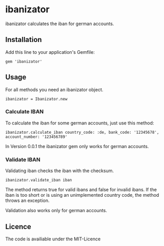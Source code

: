 # ibanizator

ibanizator calculates the iban for german accounts.

## Installation

Add this line to your application's Gemfile:

    gem 'ibanizator'

## Usage

For all methods you need an ibanizator object.

    ibanizator = Ibanizator.new

### Calculate IBAN

To calculate the iban for some german accounts, just use this method:

    ibanizator.calculate_iban country_code: :de, bank_code: '12345678', account_number: '123456789'

In Version 0.0.1 the ibanizator gem only works for german accounts.

### Validate IBAN

Validating iban checks the iban with the checksum.

    ibanizator.validate_iban iban

The method returns true for valid ibans and false for invalid ibans.
If the iban is too short or is using an unimplemented country code, the method throws an exception.

Validation also works only for german accounts.

## Licence

The code is availiable under the MIT-Licence
